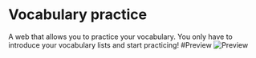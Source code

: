 # Vocabulary practice
A web that allows you to practice your vocabulary. You only have to introduce your vocabulary lists and start practicing!
#Preview
![Preview](https://github.com/robda20188/vocabulary-practice/assets/98611646/076ca8b2-3450-46ea-8576-9fdd3d07c973)
